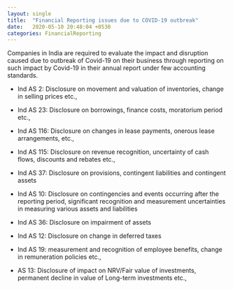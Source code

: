```yaml
---
layout: single
title:  "Financial Reporting issues due to COVID-19 outbreak"
date:   2020-05-10 20:48:04 +0530
categories: FinancialReporting 
---
```


Companies in India are required to evaluate the impact and disruption caused due to outbreak of Covid-19 on their business through reporting on such impact by Covid-19 in their annual report under few accounting standards.

*	Ind AS 2: Disclosure on movement and valuation of inventories, change in selling prices etc.,

*	Ind AS 23: Disclosure on borrowings, finance costs, moratorium period etc.,

*	Ind AS 116: Disclosure on changes in lease payments, onerous lease arrangements, etc., 

*	Ind AS 115: Disclosure on revenue recognition, uncertainty of cash flows, discounts and rebates etc.,

*	Ind AS 37: Disclosure on provisions, contingent liabilities and contingent assets

*	Ind AS 10: Disclosure on contingencies and events occurring after the reporting period, significant recognition and measurement uncertainties in measuring various assets and liabilities

*	Ind AS 36: Disclosure on impairment of assets

*	Ind AS 12: Disclosure on change in deferred taxes

*	Ind AS 19: measurement and recognition of employee benefits, change in remuneration policies etc.,

*	AS 13: Disclosure of impact on NRV/Fair value of investments, permanent decline in value of Long-term investments etc.,
